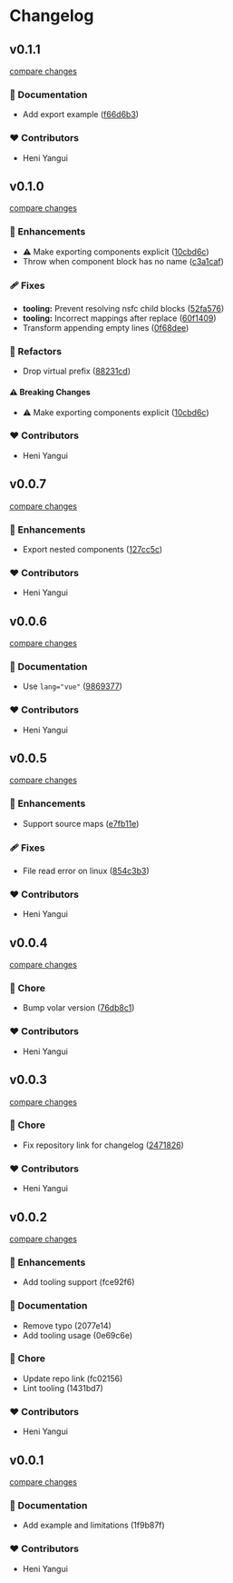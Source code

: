 # Changelog


## v0.1.1

[compare changes](https://github.com/HunYan-io/vite-plugin-vue-nested-sfc/compare/v0.1.0...v0.1.1)


### 📖 Documentation

  - Add export example ([f66d6b3](https://github.com/HunYan-io/vite-plugin-vue-nested-sfc/commit/f66d6b3))

### ❤️  Contributors

- Heni Yangui

## v0.1.0

[compare changes](https://github.com/HunYan-io/vite-plugin-vue-nested-sfc/compare/v0.0.7...v0.1.0)


### 🚀 Enhancements

  - ⚠️  Make exporting components explicit ([10cbd6c](https://github.com/HunYan-io/vite-plugin-vue-nested-sfc/commit/10cbd6c))
  - Throw when component block has no name ([c3a1caf](https://github.com/HunYan-io/vite-plugin-vue-nested-sfc/commit/c3a1caf))

### 🩹 Fixes

  - **tooling:** Prevent resolving nsfc child blocks ([52fa576](https://github.com/HunYan-io/vite-plugin-vue-nested-sfc/commit/52fa576))
  - **tooling:** Incorrect mappings after replace ([60f1409](https://github.com/HunYan-io/vite-plugin-vue-nested-sfc/commit/60f1409))
  - Transform appending empty lines ([0f68dee](https://github.com/HunYan-io/vite-plugin-vue-nested-sfc/commit/0f68dee))

### 💅 Refactors

  - Drop virtual prefix ([88231cd](https://github.com/HunYan-io/vite-plugin-vue-nested-sfc/commit/88231cd))

#### ⚠️  Breaking Changes

  - ⚠️  Make exporting components explicit ([10cbd6c](https://github.com/HunYan-io/vite-plugin-vue-nested-sfc/commit/10cbd6c))

### ❤️  Contributors

- Heni Yangui

## v0.0.7

[compare changes](https://github.com/HunYan-io/vite-plugin-vue-nested-sfc/compare/v0.0.6...v0.0.7)


### 🚀 Enhancements

  - Export nested components ([127cc5c](https://github.com/HunYan-io/vite-plugin-vue-nested-sfc/commit/127cc5c))

### ❤️  Contributors

- Heni Yangui

## v0.0.6

[compare changes](https://github.com/HunYan-io/vite-plugin-vue-nested-sfc/compare/v0.0.5...v0.0.6)


### 📖 Documentation

  - Use `lang="vue"` ([9869377](https://github.com/HunYan-io/vite-plugin-vue-nested-sfc/commit/9869377))

### ❤️  Contributors

- Heni Yangui

## v0.0.5

[compare changes](https://github.com/HunYan-io/vite-plugin-vue-nested-sfc/compare/v0.0.4...v0.0.5)


### 🚀 Enhancements

  - Support source maps ([e7fb11e](https://github.com/HunYan-io/vite-plugin-vue-nested-sfc/commit/e7fb11e))

### 🩹 Fixes

  - File read error on linux ([854c3b3](https://github.com/HunYan-io/vite-plugin-vue-nested-sfc/commit/854c3b3))

### ❤️  Contributors

- Heni Yangui

## v0.0.4

[compare changes](https://github.com/HunYan-io/vite-plugin-vue-nested-sfc/compare/v0.0.3...v0.0.4)


### 🏡 Chore

  - Bump volar version ([76db8c1](https://github.com/HunYan-io/vite-plugin-vue-nested-sfc/commit/76db8c1))

### ❤️  Contributors

- Heni Yangui

## v0.0.3

[compare changes](https://github.com/HunYan-io/vite-plugin-vue-nested-sfc/compare/v0.0.2...v0.0.3)


### 🏡 Chore

  - Fix repository link for changelog ([2471826](https://github.com/HunYan-io/vite-plugin-vue-nested-sfc/commit/2471826))

### ❤️  Contributors

- Heni Yangui

## v0.0.2

[compare changes](https://github.com/HunYan-io/vite-plugin-vue-nested-sfc/compare/v0.0.1...v0.0.2)


### 🚀 Enhancements

  - Add tooling support (fce92f6)

### 📖 Documentation

  - Remove typo (2077e14)
  - Add tooling usage (0e69c6e)

### 🏡 Chore

  - Update repo link (fc02156)
  - Lint tooling (1431bd7)

### ❤️  Contributors

- Heni Yangui

## v0.0.1

[compare changes](https://github.com/HunYan-io/vite-plugin-vue-nested-sfc/compare/v0.0.0...v0.0.1)


### 📖 Documentation

  - Add example and limitations (1f9b87f)

### ❤️  Contributors

- Heni Yangui

